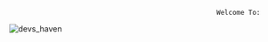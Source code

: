                                                         Welcome To:
![devs_haven](https://user-images.githubusercontent.com/106093303/177788635-74b87073-f7f8-42ea-a8b1-b385b393ba6a.png)
